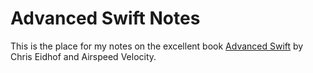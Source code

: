 # Advanced Swift Notes

This is the place for my notes on the excellent book [Advanced Swift](https://www.objc.io/books/advanced-swift/) by Chris Eidhof and Airspeed Velocity.


